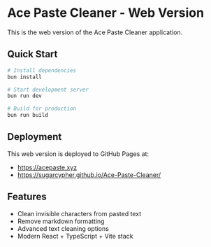 # Ace Paste Cleaner - Web Version

This is the web version of the Ace Paste Cleaner application.

## Quick Start

```bash
# Install dependencies
bun install

# Start development server
bun run dev

# Build for production
bun run build
```

## Deployment

This web version is deployed to GitHub Pages at:
- https://acepaste.xyz
- https://sugarcypher.github.io/Ace-Paste-Cleaner/

## Features

- Clean invisible characters from pasted text
- Remove markdown formatting
- Advanced text cleaning options
- Modern React + TypeScript + Vite stack


